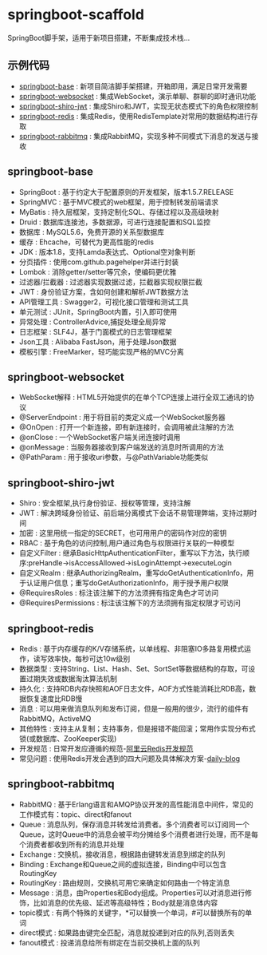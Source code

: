 # springboot-scaffold
SpringBoot脚手架，适用于新项目搭建，不断集成技术栈...

## 示例代码
* [springboot-base](https://github.com/zhouhui5116/springboot-scaffold/tree/master/springboot-base) : 新项目简洁脚手架搭建，开箱即用，满足日常开发需要  
* [springboot-websocket](https://github.com/zhouhui5116/springboot-scaffold/tree/master/springboot-websocket) : 集成WebSocket，演示单聊、群聊的即时通讯功能  
* [springboot-shiro-jwt](https://github.com/zhouhui5116/springboot-scaffold/tree/master/springboot-shiro-jwt) : 集成Shiro和JWT，实现无状态模式下的角色权限控制
* [springboot-redis](https://github.com/zhouhui5116/springboot-scaffold/tree/master/springboot-redis) : 集成Redis，使用RedisTemplate对常用的数据结构进行存取
* [springboot-rabbitmq](https://github.com/zhouhui5116/springboot-scaffold/tree/master/springboot-rabbitmq) : 集成RabbitMQ，实现多种不同模式下消息的发送与接收

## springboot-base
* SpringBoot : 基于约定大于配置原则的开发框架，版本1.5.7.RELEASE
* SpringMVC : 基于MVC模式的web框架，用于控制转发前端请求
* MyBatis : 持久层框架，支持定制化SQL、存储过程以及高级映射
* Druid : 数据库连接池，多数据源，可进行连接配置和SQL监控
* 数据库 : MySQL5.6，免费开源的关系型数据库
* 缓存 : Ehcache，可替代为更高性能的redis
* JDK : 版本1.8，支持Lamda表达式、Optional空对象判断
* 分页插件 : 使用com.github.pagehelper并进行封装
* Lombok : 消除getter/setter等冗余，使编码更优雅
* 过滤器/拦截器 : 过滤器实现数据过滤，拦截器实现权限拦截
* JWT : 身份验证方案，含如何创建和解析JWT数据方法
* API管理工具 : Swagger2，可视化接口管理和测试工具
* 单元测试 : JUnit，SpringBoot内置，引入即可使用
* 异常处理 : ControllerAdvice,捕捉处理全局异常
* 日志框架 : SLF4J，基于门面模式的日志管理框架
* Json工具 : Alibaba FastJson，用于处理Json数据
* 模板引擎 : FreeMarker，轻巧能实现严格的MVC分离

## springboot-websocket
* WebSocket解释 : HTML5开始提供的在单个TCP连接上进行全双工通讯的协议
* @ServerEndpoint : 用于将目前的类定义成一个WebSocket服务器
* @OnOpen : 打开一个新连接，即有新连接时，会调用被此注解的方法
* @onClose : 一个WebSocket客户端关闭连接时调用
* @onMessage : 当服务器接收到客户端发送的消息时所调用的方法
* @PathParam : 用于接收uri参数，与@PathVariable功能类似

## springboot-shiro-jwt
* Shiro : 安全框架,执行身份验证、授权等管理，支持注解
* JWT : 解决跨域身份验证、前后端分离模式下会话不易管理弊端，支持过期时间
* 加密 : 这里用统一指定的SECRET，也可用用户的密码作对应的密钥
* RBAC : 基于角色的访问控制,用户通过角色与权限进行关联的一种模型
* 自定义Filter : 继承BasicHttpAuthenticationFilter，重写以下方法，执行顺序:preHandle->isAccessAllowed->isLoginAttempt->executeLogin
* 自定义Realm : 继承AuthorizingRealm，重写doGetAuthenticationInfo，用于认证用户信息；重写doGetAuthorizationInfo，用于授予用户权限
* @RequiresRoles : 标注该注解下的方法须拥有指定角色才可访问
* @RequiresPermissions : 标注该注解下的方法须拥有指定权限才可访问

## springboot-redis
* Redis : 基于内存缓存的K/V存储系统，以单线程、非阻塞IO多路复用模式运作，读写效率快，每秒可达10w级别
* 数据类型 : 支持String、List、Hash、Set、SortSet等数据结构的存取，可设置过期失效或数据淘汰算法机制
* 持久化 : 支持RDB内存快照和AOF日志文件，AOF方式性能消耗比RDB高，数据恢复速度比RDB慢 
* 消息 : 可以用来做消息队列和发布订阅，但是一般用的很少，流行的组件有RabbitMQ，ActiveMQ
* 其他特性 : 支持主从复制；支持事务，但是报错不能回滚；常用作实现分布式锁(或数据库、ZooKeeper实现)
* 开发规范 : 日常开发应遵循的规范-[阿里云Redis开发规范](https://yq.aliyun.com/articles/531067?spm=5176.10695662.1996646101.searchclickresult.39f471b3JtdCqT)
* 常见问题 : 使用Redis开发会遇到的四大问题及具体解决方案-[daily-blog](https://github.com/zhouhui5116/daily-blog)

## springboot-rabbitmq
* RabbitMQ : 基于Erlang语言和AMQP协议开发的高性能消息中间件，常见的工作模式有：topic、direct和fanout
* Queue : 消息队列，保存消息并转发给消费者。多个消费者可以订阅同一个Queue，这时Queue中的消息会被平均分摊给多个消费者进行处理，而不是每个消费者都收到所有的消息并处理
* Exchange : 交换机，接收消息，根据路由键转发消息到绑定的队列
* Binding : Exchange和Queue之间的虚拟连接，Binding中可以包含RoutingKey
* RoutingKey : 路由规则，交换机可用它来确定如何路由一个特定消息
* Message : 消息，由Properties和Body组成。Properties可以对消息进行修饰，比如消息的优先级、延迟等高级特性；Body就是消息体内容
* topic模式 : 有两个特殊的关键字，*可以替换一个单词，#可以替换所有的单词
* direct模式 : 如果路由键完全匹配，消息就投递到对应的队列,否则丢失 
* fanout模式 : 投递消息给所有绑定在当前交换机上面的队列
